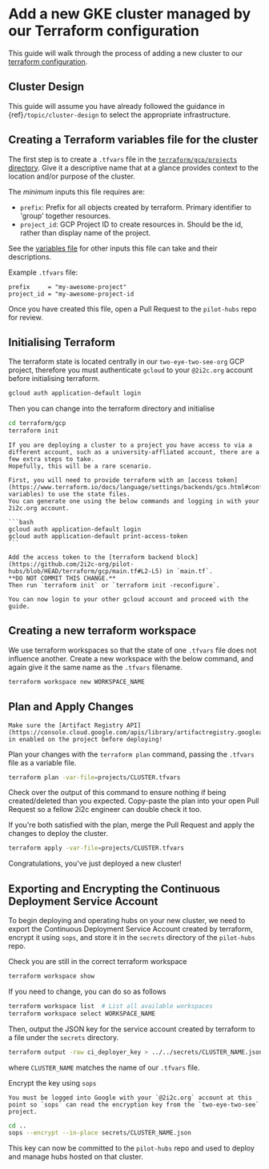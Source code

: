 # Add a new GKE cluster managed by our Terraform configuration

This guide will walk through the process of adding a new cluster to our [terraform configuration](https://github.com/2i2c-org/pilot-hubs/tree/HEAD/terraform/gcp).

## Cluster Design

This guide will assume you have already followed the guidance in {ref}`/topic/cluster-design` to select the appropriate infrastructure.

## Creating a Terraform variables file for the cluster

The first step is to create a `.tfvars` file in the [`terraform/gcp/projects` directory](https://github.com/2i2c-org/pilot-hubs/tree/HEAD/terraform/gcp/projects).
Give it a descriptive name that at a glance provides context to the location and/or purpose of the cluster.

The _minimum_ inputs this file requires are:

- `prefix`: Prefix for all objects created by terraform.
  Primary identifier to 'group' together resources.
- `project_id`: GCP Project ID to create resources in.
  Should be the id, rather than display name of the project.

See the [variables file](https://github.com/2i2c-org/pilot-hubs/blob/HEAD/terraform/gcp/variables.tf) for other inputs this file can take and their descriptions.

Example `.tfvars` file:

```
prefix     = "my-awesome-project"
project_id = "my-awesome-project-id
```

Once you have created this file, open a Pull Request to the `pilot-hubs` repo for review.

## Initialising Terraform

The terraform state is located centrally in our `two-eye-two-see-org` GCP project, therefore you must authenticate `gcloud` to your `@2i2c.org` account before initialising terraform.

```bash
gcloud auth application-default login
```

Then you can change into the terraform directory and initialise

```bash
cd terraform/gcp
terraform init
```

````{note}
If you are deploying a cluster to a project you have access to via a different account, such as a university-affliated account, there are a few extra steps to take.
Hopefully, this will be a rare scenario.

First, you will need to provide terraform with an [access token](https://www.terraform.io/docs/language/settings/backends/gcs.html#configuration-variables) to use the state files.
You can generate one using the below commands and logging in with your 2i2c.org account.

```bash
gcloud auth application-default login
gcloud auth application-default print-access-token
```

Add the access token to the [terraform backend block](https://github.com/2i2c-org/pilot-hubs/blob/HEAD/terraform/gcp/main.tf#L2-L5) in `main.tf`.
**DO NOT COMMIT THIS CHANGE.**
Then run `terraform init` or `terraform init -reconfigure`.

You can now login to your other gcloud account and proceed with the guide.
````

## Creating a new terraform workspace

We use terraform workspaces so that the state of one `.tfvars` file does not influence another.
Create a new workspace with the below command, and again give it the same name as the `.tfvars` filename.

```bash
terraform workspace new WORKSPACE_NAME
```

## Plan and Apply Changes

```{note}
Make sure the [Artifact Registry API](https://console.cloud.google.com/apis/library/artifactregistry.googleapis.com) in enabled on the project before deploying!
```

Plan your changes with the `terraform plan` command, passing the `.tfvars` file as a variable file.

```bash
terraform plan -var-file=projects/CLUSTER.tfvars
```

Check over the output of this command to ensure nothing if being created/deleted than you expected.
Copy-paste the plan into your open Pull Request so a fellow 2i2c engineer can double check it too.

If you're both satisfied with the plan, merge the Pull Request and apply the changes to deploy the cluster.

```bash
terraform apply -var-file=projects/CLUSTER.tfvars
```

Congratulations, you've just deployed a new cluster!

## Exporting and Encrypting the Continuous Deployment Service Account

To begin deploying and operating hubs on your new cluster, we need to export the Continuous Deployment Service Account created by terraform, encrypt it using `sops`, and store it in the `secrets` directory of the `pilot-hubs` repo.

Check you are still in the correct terraform workspace

```bash
terraform workspace show
```

If you need to change, you can do so as follows

```bash
terraform workspace list  # List all available workspaces
terraform workspace select WORKSPACE_NAME
```

Then, output the JSON key for the service account created by terraform to a file under the `secrets` directory.

```bash
terraform output -raw ci_deployer_key > ../../secrets/CLUSTER_NAME.json
```

where `CLUSTER_NAME` matches the name of our `.tfvars` file.

Encrypt the key using `sops`

```{note}
You must be logged into Google with your `@2i2c.org` account at this point so `sops` can read the encryption key from the `two-eye-two-see` project.
```

```bash
cd ..
sops --encrypt --in-place secrets/CLUSTER_NAME.json
```

This key can now be committed to the `pilot-hubs` repo and used to deploy and manage hubs hosted on that cluster.
